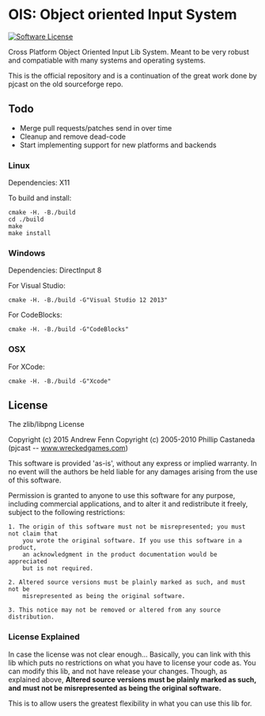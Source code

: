 # OIS: Object oriented Input System

[![Software License](https://img.shields.io/badge/license-zlib%2Flibpng-green.svg)](LICENSE.md)

Cross Platform Object Oriented Input Lib System. Meant to be very robust and
compatiable with many systems and operating systems.

This is the official repository and is a continuation of the great work done by pjcast on the old sourceforge repo.

## Todo

- Merge pull requests/patches send in over time
- Cleanup and remove dead-code
- Start implementing support for new platforms and backends

### Linux

Dependencies: X11

To build and install:

    cmake -H. -B./build
    cd ./build
    make
    make install

### Windows

Dependencies: DirectInput 8

For Visual Studio:

    cmake -H. -B./build -G"Visual Studio 12 2013"

For CodeBlocks:

    cmake -H. -B./build -G"CodeBlocks"

### OSX

For XCode:

    cmake -H. -B./build -G"Xcode"

## License

The zlib/libpng License

Copyright (c) 2015 Andrew Fenn
Copyright (c) 2005-2010 Phillip Castaneda (pjcast -- www.wreckedgames.com)

This software is provided 'as-is', without any express or implied warranty. In no
event will the authors be held liable for any damages arising from the use of this
software.

Permission is granted to anyone to use this software for any purpose, including
commercial applications, and to alter it and redistribute it freely, subject to the
following restrictions:

    1. The origin of this software must not be misrepresented; you must not claim that
		you wrote the original software. If you use this software in a product,
		an acknowledgment in the product documentation would be appreciated
		but is not required.

    2. Altered source versions must be plainly marked as such, and must not be
		misrepresented as being the original software.

    3. This notice may not be removed or altered from any source distribution.


### License Explained
In case the license was not clear enough... Basically, you can link with this lib
which puts no restrictions on what you have to license your code as. You can modify
this lib, and not have release your changes. Though, as explained above,
**Altered source versions must be plainly marked as such, and must not be misrepresented
as being the original software.**

This is to allow users the greatest flexibility in what you can use this lib for.

